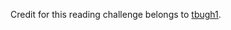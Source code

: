 Credit for this reading challenge belongs to [tbugh1](https://www.reddit.com/r/books/comments/5iqd7j/a_2017_reading_challenge_to_keep_you_well_rounded/).
